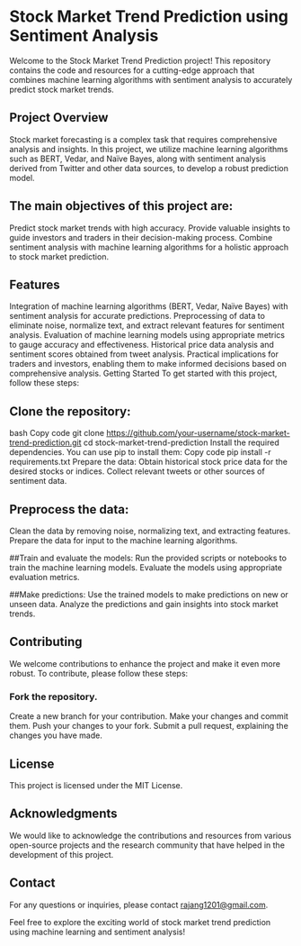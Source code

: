 # Stock Market Trend Prediction using Sentiment Analysis
Welcome to the Stock Market Trend Prediction project! This repository contains the code and resources for a cutting-edge approach that combines machine learning algorithms with sentiment analysis to accurately predict stock market trends.

## Project Overview
Stock market forecasting is a complex task that requires comprehensive analysis and insights. In this project, we utilize machine learning algorithms such as BERT, Vedar, and Naïve Bayes, along with sentiment analysis derived from Twitter and other data sources, to develop a robust prediction model.

## The main objectives of this project are:

Predict stock market trends with high accuracy.
Provide valuable insights to guide investors and traders in their decision-making process.
Combine sentiment analysis with machine learning algorithms for a holistic approach to stock market prediction.

## Features
Integration of machine learning algorithms (BERT, Vedar, Naïve Bayes) with sentiment analysis for accurate predictions.
Preprocessing of data to eliminate noise, normalize text, and extract relevant features for sentiment analysis.
Evaluation of machine learning models using appropriate metrics to gauge accuracy and effectiveness.
Historical price data analysis and sentiment scores obtained from tweet analysis.
Practical implications for traders and investors, enabling them to make informed decisions based on comprehensive analysis.
Getting Started
To get started with this project, follow these steps:

## Clone the repository:
bash
Copy code
git clone https://github.com/your-username/stock-market-trend-prediction.git
cd stock-market-trend-prediction
Install the required dependencies. You can use pip to install them:
Copy code
pip install -r requirements.txt
Prepare the data:
Obtain historical stock price data for the desired stocks or indices.
Collect relevant tweets or other sources of sentiment data.

## Preprocess the data:
Clean the data by removing noise, normalizing text, and extracting features.
Prepare the data for input to the machine learning algorithms.

##Train and evaluate the models:
Run the provided scripts or notebooks to train the machine learning models.
Evaluate the models using appropriate evaluation metrics.

##Make predictions:
Use the trained models to make predictions on new or unseen data.
Analyze the predictions and gain insights into stock market trends.

## Contributing
We welcome contributions to enhance the project and make it even more robust. To contribute, please follow these steps:

### Fork the repository.
Create a new branch for your contribution.
Make your changes and commit them.
Push your changes to your fork.
Submit a pull request, explaining the changes you have made.

## License
This project is licensed under the MIT License.

## Acknowledgments
We would like to acknowledge the contributions and resources from various open-source projects and the research community that have helped in the development of this project.

## Contact
For any questions or inquiries, please contact rajang1201@gmail.com.

Feel free to explore the exciting world of stock market trend prediction using machine learning and sentiment analysis!
